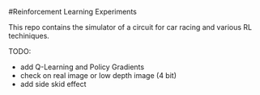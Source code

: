 #Reinforcement Learning Experiments

This repo contains the simulator of a circuit for car racing and various RL techiniques.

TODO:
- add Q-Learning and Policy Gradients
- check on real image or low depth image (4 bit)
- add side skid effect  